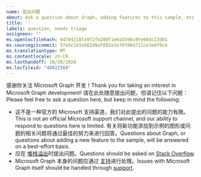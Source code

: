 ```yaml
---
name: 提出问题
about: Ask a question about Graph, adding features to this sample, etc.
title: ''
labels: question, needs triage
assignees: ''
ms.openlocfilehash: 64704218fa9f2fe280f1e6a3598c8fe98dc22d01
ms.sourcegitcommit: 57a5c2e1a562d8af092a3e78786d711ce1e8f9cb
ms.translationtype: MT
ms.contentlocale: zh-CN
ms.lasthandoff: 10/30/2020
ms.locfileid: "48822568"
---
```

<span data-ttu-id="9f50b-102">感谢你关注 Microsoft Graph 开发！</span><span class="sxs-lookup"><span data-stu-id="9f50b-102">Thank you for taking an interest in Microsoft Graph development!</span></span> <span data-ttu-id="9f50b-103">请在此处随意提出问题，但请记住以下问题：</span><span class="sxs-lookup"><span data-stu-id="9f50b-103">Please feel free to ask a question here, but keep in mind the following:</span></span>

- <span data-ttu-id="9f50b-104">这不是一种官方的 Microsoft 支持渠道，我们对此提出的问题的能力有限。</span><span class="sxs-lookup"><span data-stu-id="9f50b-104">This is not an official Microsoft support channel, and our ability to respond to questions here is limited.</span></span> <span data-ttu-id="9f50b-105">有关将新功能添加到示例的图形或问题的相关问题将通过最佳的努力来进行回答。</span><span class="sxs-lookup"><span data-stu-id="9f50b-105">Questions about Graph, or questions about adding a new feature to the sample, will be answered on a best-effort basis.</span></span>
- <span data-ttu-id="9f50b-106">应在 [堆栈溢出](https://stackoverflow.com/questions/tagged/microsoft-graph)时提出问题。</span><span class="sxs-lookup"><span data-stu-id="9f50b-106">Questions should be asked on [Stack Overflow](https://stackoverflow.com/questions/tagged/microsoft-graph).</span></span>
- <span data-ttu-id="9f50b-107">Microsoft Graph 本身的问题应通过 [支持](https://developer.microsoft.com/graph/support)进行处理。</span><span class="sxs-lookup"><span data-stu-id="9f50b-107">Issues with Microsoft Graph itself should be handled through [support](https://developer.microsoft.com/graph/support).</span></span>
